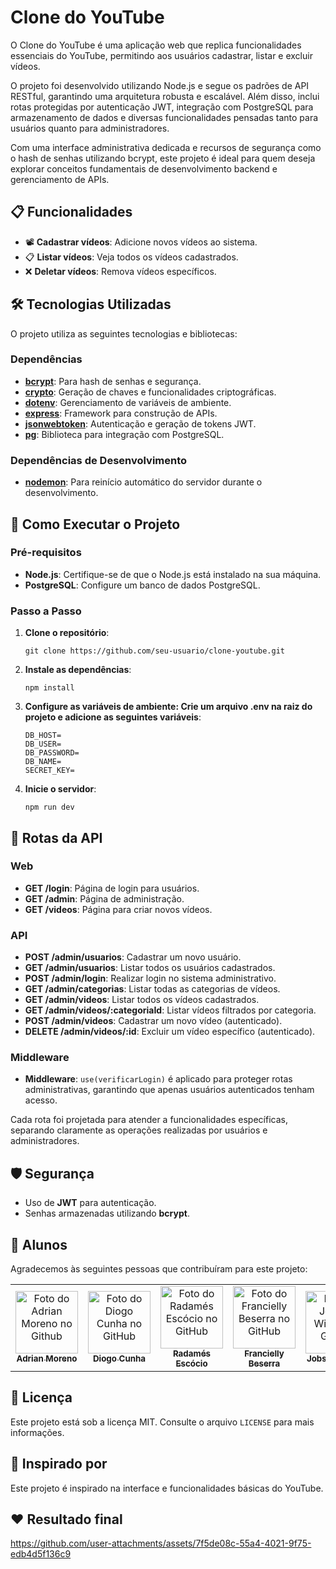 # Clone do YouTube

O Clone do YouTube é uma aplicação web que replica funcionalidades essenciais do YouTube, permitindo aos usuários cadastrar, listar e excluir vídeos.

O projeto foi desenvolvido utilizando Node.js e segue os padrões de API RESTful, garantindo uma arquitetura robusta e escalável. Além disso, inclui rotas protegidas por autenticação JWT, integração com PostgreSQL para armazenamento de dados e diversas funcionalidades pensadas tanto para usuários quanto para administradores.

Com uma interface administrativa dedicada e recursos de segurança como o hash de senhas utilizando bcrypt, este projeto é ideal para quem deseja explorar conceitos fundamentais de desenvolvimento backend e gerenciamento de APIs.

## 📋 Funcionalidades

- 📽 **Cadastrar vídeos**: Adicione novos vídeos ao sistema.
- 📋 **Listar vídeos**: Veja todos os vídeos cadastrados.
- ❌ **Deletar vídeos**: Remova vídeos específicos.

## 🛠️ Tecnologias Utilizadas

O projeto utiliza as seguintes tecnologias e bibliotecas:

### Dependências
- **[bcrypt](https://www.npmjs.com/package/bcrypt)**: Para hash de senhas e segurança.
- **[crypto](https://nodejs.org/api/crypto.html)**: Geração de chaves e funcionalidades criptográficas.
- **[dotenv](https://www.npmjs.com/package/dotenv)**: Gerenciamento de variáveis de ambiente.
- **[express](https://expressjs.com/)**: Framework para construção de APIs.
- **[jsonwebtoken](https://www.npmjs.com/package/jsonwebtoken)**: Autenticação e geração de tokens JWT.
- **[pg](https://node-postgres.com/)**: Biblioteca para integração com PostgreSQL.

### Dependências de Desenvolvimento
- **[nodemon](https://www.npmjs.com/package/nodemon)**: Para reinício automático do servidor durante o desenvolvimento.


## 🚀 Como Executar o Projeto

### Pré-requisitos
- **Node.js**: Certifique-se de que o Node.js está instalado na sua máquina.
- **PostgreSQL**: Configure um banco de dados PostgreSQL.

### Passo a Passo
1. **Clone o repositório**:
   ```   
   git clone https://github.com/seu-usuario/clone-youtube.git
2. **Instale as dependências**:
   ```  
   npm install
3. **Configure as variáveis de ambiente: Crie um arquivo .env na raiz do projeto e adicione as seguintes variáveis**:

   ```  
   DB_HOST=
   DB_USER=
   DB_PASSWORD=
   DB_NAME=
   SECRET_KEY=
4. **Inicie o servidor**:
   ```  
   npm run dev
## 🧪 Rotas da API

### Web
- **GET /login**: Página de login para usuários.
- **GET /admin**: Página de administração.
- **GET /videos**: Página para criar novos vídeos.

### API
- **POST /admin/usuarios**: Cadastrar um novo usuário.
- **GET /admin/usuarios**: Listar todos os usuários cadastrados.
- **POST /admin/login**: Realizar login no sistema administrativo.
- **GET /admin/categorias**: Listar todas as categorias de vídeos.
- **GET /admin/videos**: Listar todos os vídeos cadastrados.
- **GET /admin/videos/:categoriaId**: Listar vídeos filtrados por categoria.
- **POST /admin/videos**: Cadastrar um novo vídeo (autenticado).
- **DELETE /admin/videos/:id**: Excluir um vídeo específico (autenticado).

### Middleware
- **Middleware**: `use(verificarLogin)` é aplicado para proteger rotas administrativas, garantindo que apenas usuários autenticados tenham acesso.


Cada rota foi projetada para atender a funcionalidades específicas, separando claramente as operações realizadas por usuários e administradores.


## 🛡️ Segurança

- Uso de **JWT** para autenticação.
- Senhas armazenadas utilizando **bcrypt**.


## 🤝 Alunos
Agradecemos às seguintes pessoas que contribuíram para este projeto:

<table>
  <tr>
    <td align="center">
      <a href="https://github.com/Henriquizinho">
        <img src="https://avatars.githubusercontent.com/u/179753857?v=4" width="100px;" alt="Foto do Adrian Moreno no Github"/><br>
        <sub>
          <b>Adrian Moreno</b>
        </sub>
      </a>
    </td>
    <td align="center">
      <a href="https://github.com/diogocds">
        <img src="https://avatars.githubusercontent.com/u/163685852?v=4" width="100px;" alt="Foto do Diogo Cunha no GitHub"/><br>
        <sub>
          <b>Diogo Cunha</b>
        </sub>
      </a>
    </td>
    <td align="center">
      <a href="https://github.com/rada333">
        <img src="https://avatars.githubusercontent.com/u/10971606?v=4" width="100px;" alt="Foto do Radamés Escócio no GitHub"/><br>
        <sub>
          <b>Radamés Escócio</b>
        </sub>
      </a>
    </td>
    <td align="center">
      <a href="https://github.com/FranciellyBeserra">
        <img src="https://avatars.githubusercontent.com/u/179868457?v=4" width="100px;" alt="Foto do Francielly Beserra no GitHub"/><br>
        <sub>
          <b>Francielly Beserra</b>
        </sub>
      </a>
    </td>   
    <td align="center">
      <a href="https://github.com/Oitudobem1084">
        <img src="https://avatars.githubusercontent.com/u/179861178?v=4" width="100px;" alt="Foto do Jobson Willian no GitHub"/><br>
        <sub>
          <b>Jobson Willian</b>
        </sub>
      </a>
    </td>  
  </tr>
</table>


## 📝 Licença

Este projeto está sob a licença MIT. Consulte o arquivo `LICENSE` para mais informações.


## 🌟 Inspirado por

Este projeto é inspirado na interface e funcionalidades básicas do YouTube.

## ❤️ Resultado final


https://github.com/user-attachments/assets/7f5de08c-55a4-4021-9f75-edb4d5f136c9




